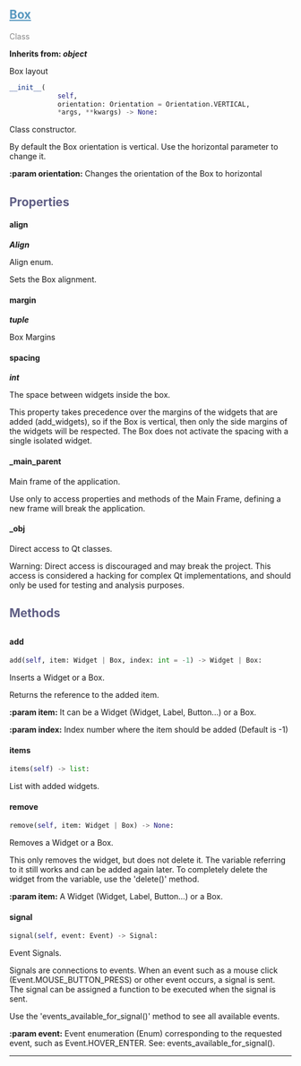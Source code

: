 

## <h2 style="color: #5697bf;"><u>Box</u></h2>

<span style="color: #888;">Class</span>

**Inherits from: _object_**

Box layout

```python
__init__(
            self,
            orientation: Orientation = Orientation.VERTICAL,
            *args, **kwargs) -> None:
```

Class constructor.

By default the Box orientation is vertical. Use the horizontal 
parameter to change it.



**:param orientation:** Changes the orientation of the Box to horizontal


### <h2 style="color: #5e5d84;">Properties</h2>

#### align

**_Align_**

Align enum.

Sets the Box alignment.


#### margin

**_tuple_**

Box Margins

#### spacing

**_int_**


The space between widgets inside the box.

This property takes precedence over the margins of the widgets that 
are added (add_widgets), so if the Box is vertical, then only the side 
margins of the widgets will be respected. The Box does not activate 
the spacing with a single isolated widget.


#### _main_parent

Main frame of the application.

Use only to access properties and methods of the Main Frame, defining a 
new frame will break the application.


#### _obj

Direct access to Qt classes.

Warning: Direct access is discouraged and may break the project. 
This access is considered a hacking for complex Qt implementations, 
and should only be used for testing and analysis purposes.


### <h2 style="color: #5e5d84;">Methods<h2>


#### add

```python
add(self, item: Widget | Box, index: int = -1) -> Widget | Box:
```

Inserts a Widget or a Box.

  Returns the reference to the added item.
  
  
**:param item:** It can be a Widget (Widget, Label, Button...) or a Box.
  
**:param index:** Index number where the item should be added 
   (Default is -1)
  

#### items

```python
items(self) -> list:
```

List with added widgets.

#### remove

```python
remove(self, item: Widget | Box) -> None:
```

Removes a Widget or a Box.

  This only removes the widget, but does not delete it. The variable 
  referring to it still works and can be added again later. To 
  completely delete the widget from the variable, use the 'delete()' 
  method.

  
**:param item:** A Widget (Widget, Label, Button...) or a Box.
  

#### signal

```python
signal(self, event: Event) -> Signal:
```

Event Signals.

  Signals are connections to events. When an event such as a mouse 
  click (Event.MOUSE_BUTTON_PRESS) or other event occurs, a signal is 
  sent. The signal can be assigned a function to be executed when the 
  signal is sent.

  Use the 'events_available_for_signal()' method to see all available 
  events.

  
**:param event:**
   Event enumeration (Enum) corresponding to the requested event, 
   such as Event.HOVER_ENTER. See: events_available_for_signal().
  


---